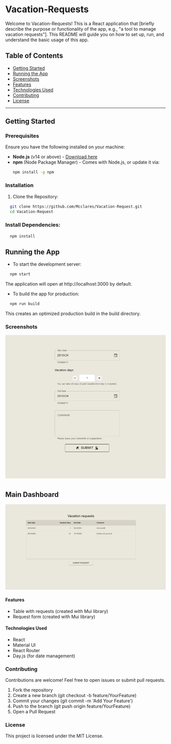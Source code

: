 # Vacation-Requests

Welcome to Vacation-Requests! This is a React application that [briefly describe the purpose or functionality of the app, e.g., "a tool to manage vacation requests"]. This README will guide you on how to set up, run, and understand the basic usage of this app.

## Table of Contents

- [Getting Started](#getting-started)
- [Running the App](#running-the-app)
- [Screenshots](#screenshots)
- [Features](#features)
- [Technologies Used](#technologies-used)
- [Contributing](#contributing)
- [License](#license)

---

## Getting Started

### Prerequisites

Ensure you have the following installed on your machine:

- **Node.js** (v14 or above) - [Download here](https://nodejs.org/)
- **npm** (Node Package Manager) - Comes with Node.js, or update it via:
  ```bash
  npm install -g npm
  ```
  
### Installation
  1. Clone the Repository:
  
```bash
  git clone https://github.com/Mcclares/Vacation-Request.git
  cd Vacation-Request
```

### Install Dependencies:
```bash
  npm install
```

## Running the App

- To start the development server:
```bash
  npm start
```
The application will open at http://localhost:3000 by default.

- To build the app for production:

```bash
  npm run build
```
This creates an optimized production build in the build directory.

### Screenshots
![Main picture](screenshots/second.png)
## Main Dashboard
![Main picture](screenshots/first.png)
#### Features
- Table with requests (created with Mui library)
- Request form (created with Mui library)

#### Technologies Used
- React
- Material UI
- React Router
- Day.js (for date management)

### Contributing
Contributions are welcome! Feel free to open issues or submit pull requests.

1. Fork the repository
2. Create a new branch (git checkout -b feature/YourFeature)
3. Commit your changes (git commit -m 'Add Your Feature')
4. Push to the branch (git push origin feature/YourFeature)
5. Open a Pull Request

### License
This project is licensed under the MIT License.
